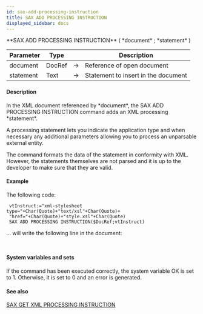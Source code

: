 ```yaml
---
id: sax-add-processing-instruction
title: SAX ADD PROCESSING INSTRUCTION
displayed_sidebar: docs
---
```


<!--REF #_command_.SAX ADD PROCESSING INSTRUCTION.Syntax-->**SAX ADD PROCESSING INSTRUCTION** ( *document* ; *statement* )<!-- END REF-->
<!--REF #_command_.SAX ADD PROCESSING INSTRUCTION.Params-->
| Parameter | Type |  | Description |
| --- | --- | --- | --- |
| document | DocRef | -> | Reference of open document |
| statement | Text | -> | Statement to insert in the document |

<!-- END REF-->

#### Description 

<!--REF #_command_.SAX ADD PROCESSING INSTRUCTION.Summary-->In the XML document referenced by *document*, the SAX ADD PROCESSING INSTRUCTION command adds an XML processing *statement*.<!-- END REF--> 

A processing statement lets you indicate the application type and when necessary any additional parameters allowing you to process an unparsable external entity. 

The command formats the data of the statement in conformity with XML. However, the statements themselves are not parsed and it is up to the developer to make sure that they are valid.

#### Example 

The following code: 

```4d
 vtInstruct:="xml-stylesheet type="+Char(Quote)+"text/xsl"+Char(Quote)+
 "href="+Char(Quote)+"style.xsl"+Char(Quote)
 SAX ADD PROCESSING INSTRUCTION($DocRef;vtInstruct)
```

... will write the following line in the document: 

```4d
 
```

#### System variables and sets 

If the command has been executed correctly, the system variable OK is set to 1\. Otherwise, it is set to 0 and an error is generated. 

#### See also 

[SAX GET XML PROCESSING INSTRUCTION](sax-get-xml-processing-instruction.md)  
